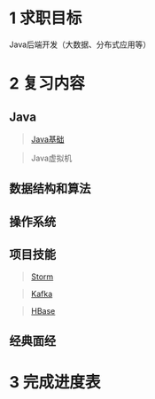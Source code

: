 # 1 求职目标

Java后端开发（大数据、分布式应用等）

# 2 复习内容

## Java

> [Java基础](java/base.md)  

> Java虚拟机

## 数据结构和算法

## 操作系统

## 项目技能

> [Storm](project/storm.md)

> [Kafka](project/kafka.md)

> [HBase](project/hbase.md)

## 经典面经



# 3 完成进度表







